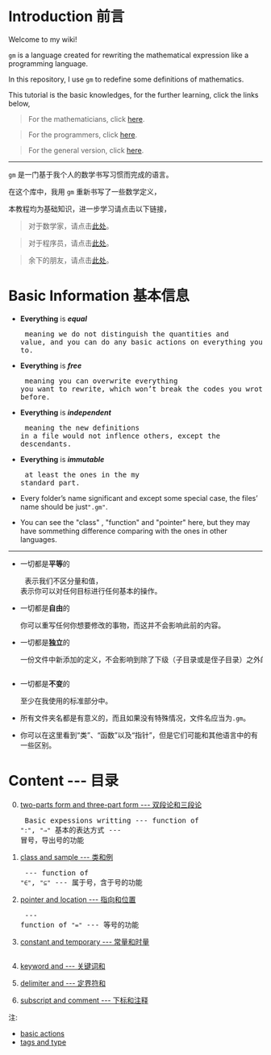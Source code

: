 <!-- path: https://github.com/GiacomoZheng/gm/wiki/ -->

<!-- 编辑于18年12月23日 -->

# Introduction 前言

Welcome to my wiki!

`gm` is a language created for rewriting the mathematical expression like a programming language.

In this repository, I use `gm` to redefine some definitions of mathematics.

This tutorial is the basic knowledges, for the further learning, click the links below,

> For the mathematicians, click [here](m).

> For the programmers, click [here](p).

> For the general version, click [here]().

---

`gm` 是一门基于我个人的数学书写习惯而完成的语言。

在这个库中，我用 `gm` 重新书写了一些数学定义，

本教程均为基础知识，进一步学习请点击以下链接，

> 对于数学家，请点击[此处](m)。

> 对于程序员，请点击[此处](p)。

> 余下的朋友，请点击[此处]()。

# Basic Information 基本信息

* **Everything** is ***equal*** <!--(not "=")--><pre>
	meaning we do not distinguish the quantities and value,
	and you can do any basic actions on everything you want to.</pre>

* **Everything** is ***free***<pre>
	meaning you can overwrite everything you want to rewrite,
	which won’t break the codes you wrote before.</pre>

* **Everything** is ***independent***<pre>
	meaning the new definitions in a file would not inflence others, except the descendants.</pre>

* **Everything** is ***immutable***<pre>
	at least the ones in the my standard part.</pre>

* Every folder’s name significant and except some special case, the files’ name should be just`".gm"`.

* You can see the "class" , "function" and "pointer" here, but they may have sommething difference comparing with the ones in other languages.

---

* 一切都是**平等**的<pre>
	表示我们不区分量和值，
	表示你可以对任何目标进行任何基本的操作。</pre>

* 一切都是**自由**的<pre>
	你可以重写任何你想要修改的事物，而这并不会影响此前的内容。</pre>

* 一切都是**独立**的<pre>
	一份文件中新添加的定义，不会影响到除了下级（子目录或是侄子目录）之外的任何文件。

* 一切都是**不变**的<pre>
	至少在我使用的标准部分中。</pre>

* 所有文件夹名都是有意义的，而且如果没有特殊情况，文件名应当为`.gm`。

* 你可以在这里看到“类”、“函数”以及“指针”，但是它们可能和其他语言中的有一些区别。

# Content --- 目录

0. [two-parts form and three-part form --- 双段论和三段论](0) <pre>
	Basic expessions writting --- function of `":"`, `"⇒"`
	基本的表达方式 --- 冒号，导出号的功能</pre>

1. [class and sample --- 类和例](1) <pre>
	--- function of `"∈"`, `"⊆"`
	--- 属于号，含于号的功能</pre>
	<!-- To write some crterions together
	Classify the objects around
	为周围的事物分类 -->

2. [pointer and location --- 指向和位置](2) <pre>
	--- function of `"="`
	--- 等号的功能</pre>

3. [constant and temporary --- 常量和时量](3)<pre>
	</pre>

4. [keyword and  --- 关键词和](4)

5. [delimiter and  --- 定界符和](5)

6. [subscript and comment --- 下标和注释](6)

注:
* [basic actions]()
* [tags and type]()